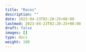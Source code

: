 ```yaml
---
title: "Races"
description: ""
date: 2023-04-23T02:20:25+08:00
lastmod: 2023-04-23T02:20:25+08:00
draft: false
images: []
type: docs
weight: 100
---
```

